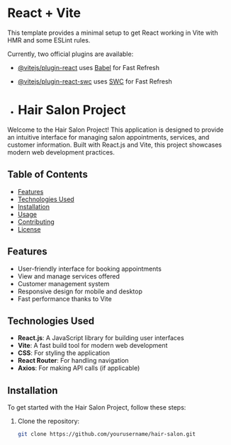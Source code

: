 # React + Vite

This template provides a minimal setup to get React working in Vite with HMR and some ESLint rules.

Currently, two official plugins are available:

- [@vitejs/plugin-react](https://github.com/vitejs/vite-plugin-react/blob/main/packages/plugin-react/README.md) uses [Babel](https://babeljs.io/) for Fast Refresh
- [@vitejs/plugin-react-swc](https://github.com/vitejs/vite-plugin-react-swc) uses [SWC](https://swc.rs/) for Fast Refresh

- # Hair Salon Project

Welcome to the Hair Salon Project! This application is designed to provide an intuitive interface for managing salon appointments, services, and customer information. Built with React.js and Vite, this project showcases modern web development practices.

## Table of Contents

- [Features](#features)
- [Technologies Used](#technologies-used)
- [Installation](#installation)
- [Usage](#usage)
- [Contributing](#contributing)
- [License](#license)

## Features

- User-friendly interface for booking appointments
- View and manage services offered
- Customer management system
- Responsive design for mobile and desktop
- Fast performance thanks to Vite

## Technologies Used

- **React.js**: A JavaScript library for building user interfaces
- **Vite**: A fast build tool for modern web development
- **CSS**: For styling the application
- **React Router**: For handling navigation
- **Axios**: For making API calls (if applicable)

## Installation

To get started with the Hair Salon Project, follow these steps:

1. Clone the repository:
   ```bash
   git clone https://github.com/yourusername/hair-salon.git


